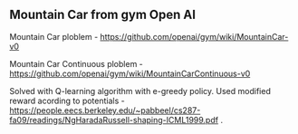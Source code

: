 ## Mountain Car from gym Open AI

Mountain Car ploblem - https://github.com/openai/gym/wiki/MountainCar-v0

Mountain Car Continuous ploblem - https://github.com/openai/gym/wiki/MountainCarContinuous-v0

Solved with Q-learning algorithm with e-greedy policy. 
Used modified reward acording to potentials - https://people.eecs.berkeley.edu/~pabbeel/cs287-fa09/readings/NgHaradaRussell-shaping-ICML1999.pdf .
